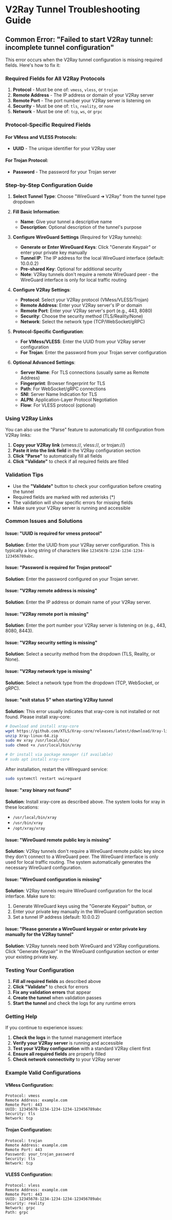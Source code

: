 # V2Ray Tunnel Troubleshooting Guide

## Common Error: "Failed to start V2Ray tunnel: incomplete tunnel configuration"

This error occurs when the V2Ray tunnel configuration is missing required fields. Here's how to fix it:

### Required Fields for All V2Ray Protocols

1. **Protocol** - Must be one of: `vmess`, `vless`, or `trojan`
2. **Remote Address** - The IP address or domain of your V2Ray server
3. **Remote Port** - The port number your V2Ray server is listening on
4. **Security** - Must be one of: `tls`, `reality`, or `none`
5. **Network** - Must be one of: `tcp`, `ws`, or `grpc`

### Protocol-Specific Required Fields

#### For VMess and VLESS Protocols:
- **UUID** - The unique identifier for your V2Ray user

#### For Trojan Protocol:
- **Password** - The password for your Trojan server

### Step-by-Step Configuration Guide

1. **Select Tunnel Type**: Choose "WireGuard ➜ V2Ray" from the tunnel type dropdown

2. **Fill Basic Information**:
   - **Name**: Give your tunnel a descriptive name
   - **Description**: Optional description of the tunnel's purpose

3. **Configure WireGuard Settings** (Required for V2Ray tunnels):
   - **Generate or Enter WireGuard Keys**: Click "Generate Keypair" or enter your private key manually
   - **Tunnel IP**: The IP address for the local WireGuard interface (default: 10.0.0.2)
   - **Pre-shared Key**: Optional for additional security
   - **Note**: V2Ray tunnels don't require a remote WireGuard peer - the WireGuard interface is only for local traffic routing

4. **Configure V2Ray Settings**:
   - **Protocol**: Select your V2Ray protocol (VMess/VLESS/Trojan)
   - **Remote Address**: Enter your V2Ray server's IP or domain
   - **Remote Port**: Enter your V2Ray server's port (e.g., 443, 8080)
   - **Security**: Choose the security method (TLS/Reality/None)
   - **Network**: Select the network type (TCP/WebSocket/gRPC)

5. **Protocol-Specific Configuration**:
   - **For VMess/VLESS**: Enter the UUID from your V2Ray server configuration
   - **For Trojan**: Enter the password from your Trojan server configuration

6. **Optional Advanced Settings**:
   - **Server Name**: For TLS connections (usually same as Remote Address)
   - **Fingerprint**: Browser fingerprint for TLS
   - **Path**: For WebSocket/gRPC connections
   - **SNI**: Server Name Indication for TLS
   - **ALPN**: Application-Layer Protocol Negotiation
   - **Flow**: For VLESS protocol (optional)

### Using V2Ray Links

You can also use the "Parse" feature to automatically fill configuration from V2Ray links:

1. **Copy your V2Ray link** (vmess://, vless://, or trojan://)
2. **Paste it into the link field** in the V2Ray configuration section
3. **Click "Parse"** to automatically fill all fields
4. **Click "Validate"** to check if all required fields are filled

### Validation Tips

- Use the **"Validate"** button to check your configuration before creating the tunnel
- Required fields are marked with red asterisks (*)
- The validation will show specific errors for missing fields
- Make sure your V2Ray server is running and accessible

### Common Issues and Solutions

#### Issue: "UUID is required for vmess protocol"
**Solution**: Enter the UUID from your V2Ray server configuration. This is typically a long string of characters like `12345678-1234-1234-1234-123456789abc`.

#### Issue: "Password is required for Trojan protocol"
**Solution**: Enter the password configured on your Trojan server.

#### Issue: "V2Ray remote address is missing"
**Solution**: Enter the IP address or domain name of your V2Ray server.

#### Issue: "V2Ray remote port is missing"
**Solution**: Enter the port number your V2Ray server is listening on (e.g., 443, 8080, 8443).

#### Issue: "V2Ray security setting is missing"
**Solution**: Select a security method from the dropdown (TLS, Reality, or None).

#### Issue: "V2Ray network type is missing"
**Solution**: Select a network type from the dropdown (TCP, WebSocket, or gRPC).

#### Issue: "exit status 5" when starting V2Ray tunnel
**Solution**: This error usually indicates that xray-core is not installed or not found. Please install xray-core:

```bash
# Download and install xray-core
wget https://github.com/XTLS/Xray-core/releases/latest/download/Xray-linux-64.zip
unzip Xray-linux-64.zip
sudo mv xray /usr/local/bin/
sudo chmod +x /usr/local/bin/xray

# Or install via package manager (if available)
# sudo apt install xray-core
```

After installation, restart the vWireguard service:
```bash
sudo systemctl restart vwireguard
```

#### Issue: "xray binary not found"
**Solution**: Install xray-core as described above. The system looks for xray in these locations:
- `/usr/local/bin/xray`
- `/usr/bin/xray` 
- `/opt/xray/xray`

#### Issue: "WireGuard remote public key is missing"
**Solution**: V2Ray tunnels don't require a WireGuard remote public key since they don't connect to a WireGuard peer. The WireGuard interface is only used for local traffic routing. The system automatically generates the necessary WireGuard configuration.

#### Issue: "WireGuard configuration is missing"
**Solution**: V2Ray tunnels require WireGuard configuration for the local interface. Make sure to:
1. Generate WireGuard keys using the "Generate Keypair" button, or
2. Enter your private key manually in the WireGuard configuration section
3. Set a tunnel IP address (default: 10.0.0.2)

#### Issue: "Please generate a WireGuard keypair or enter private key manually for the V2Ray tunnel"
**Solution**: V2Ray tunnels need both WireGuard and V2Ray configurations. Click "Generate Keypair" in the WireGuard configuration section or enter your existing private key.

### Testing Your Configuration

1. **Fill all required fields** as described above
2. **Click "Validate"** to check for errors
3. **Fix any validation errors** that appear
4. **Create the tunnel** when validation passes
5. **Start the tunnel** and check the logs for any runtime errors

### Getting Help

If you continue to experience issues:

1. **Check the logs** in the tunnel management interface
2. **Verify your V2Ray server** is running and accessible
3. **Test your V2Ray configuration** with a standard V2Ray client first
4. **Ensure all required fields** are properly filled
5. **Check network connectivity** to your V2Ray server

### Example Valid Configurations

#### VMess Configuration:
```
Protocol: vmess
Remote Address: example.com
Remote Port: 443
UUID: 12345678-1234-1234-1234-123456789abc
Security: tls
Network: tcp
```

#### Trojan Configuration:
```
Protocol: trojan
Remote Address: example.com
Remote Port: 443
Password: your_trojan_password
Security: tls
Network: tcp
```

#### VLESS Configuration:
```
Protocol: vless
Remote Address: example.com
Remote Port: 443
UUID: 12345678-1234-1234-1234-123456789abc
Security: reality
Network: grpc
Path: grpc
``` 